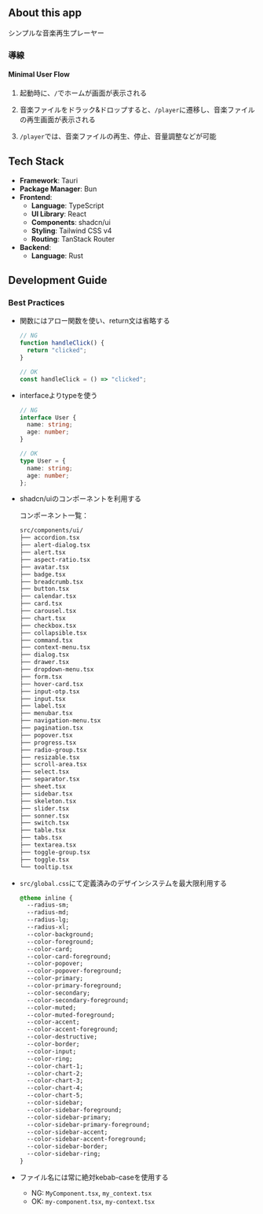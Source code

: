 ## About this app

シンプルな音楽再生プレーヤー

### 導線

#### Minimal User Flow

1. 起動時に、`/`でホームが画面が表示される

2. 音楽ファイルをドラック&ドロップすると、`/player`に遷移し、音楽ファイルの再生画面が表示される

3. `/player`では、音楽ファイルの再生、停止、音量調整などが可能

## Tech Stack

- **Framework**: Tauri
- **Package Manager**: Bun
- **Frontend**:
  - **Language**: TypeScript
  - **UI Library**: React
  - **Components**: shadcn/ui
  - **Styling**: Tailwind CSS v4
  - **Routing**: TanStack Router
- **Backend**:
  - **Language**: Rust

## Development Guide

### Best Practices

- 関数にはアロー関数を使い、return文は省略する

  ```ts
  // NG
  function handleClick() {
    return "clicked";
  }

  // OK
  const handleClick = () => "clicked";
  ```

- interfaceよりtypeを使う

  ```ts
  // NG
  interface User {
    name: string;
    age: number;
  }

  // OK
  type User = {
    name: string;
    age: number;
  };
  ```

- shadcn/uiのコンポーネントを利用する

  コンポーネント一覧：

  ```txt
  src/components/ui/
  ├── accordion.tsx
  ├── alert-dialog.tsx
  ├── alert.tsx
  ├── aspect-ratio.tsx
  ├── avatar.tsx
  ├── badge.tsx
  ├── breadcrumb.tsx
  ├── button.tsx
  ├── calendar.tsx
  ├── card.tsx
  ├── carousel.tsx
  ├── chart.tsx
  ├── checkbox.tsx
  ├── collapsible.tsx
  ├── command.tsx
  ├── context-menu.tsx
  ├── dialog.tsx
  ├── drawer.tsx
  ├── dropdown-menu.tsx
  ├── form.tsx
  ├── hover-card.tsx
  ├── input-otp.tsx
  ├── input.tsx
  ├── label.tsx
  ├── menubar.tsx
  ├── navigation-menu.tsx
  ├── pagination.tsx
  ├── popover.tsx
  ├── progress.tsx
  ├── radio-group.tsx
  ├── resizable.tsx
  ├── scroll-area.tsx
  ├── select.tsx
  ├── separator.tsx
  ├── sheet.tsx
  ├── sidebar.tsx
  ├── skeleton.tsx
  ├── slider.tsx
  ├── sonner.tsx
  ├── switch.tsx
  ├── table.tsx
  ├── tabs.tsx
  ├── textarea.tsx
  ├── toggle-group.tsx
  ├── toggle.tsx
  └── tooltip.tsx
  ```

- `src/global.css`にて定義済みのデザインシステムを最大限利用する

  ```css
  @theme inline {
    --radius-sm;
    --radius-md;
    --radius-lg;
    --radius-xl;
    --color-background;
    --color-foreground;
    --color-card;
    --color-card-foreground;
    --color-popover;
    --color-popover-foreground;
    --color-primary;
    --color-primary-foreground;
    --color-secondary;
    --color-secondary-foreground;
    --color-muted;
    --color-muted-foreground;
    --color-accent;
    --color-accent-foreground;
    --color-destructive;
    --color-border;
    --color-input;
    --color-ring;
    --color-chart-1;
    --color-chart-2;
    --color-chart-3;
    --color-chart-4;
    --color-chart-5;
    --color-sidebar;
    --color-sidebar-foreground;
    --color-sidebar-primary;
    --color-sidebar-primary-foreground;
    --color-sidebar-accent;
    --color-sidebar-accent-foreground;
    --color-sidebar-border;
    --color-sidebar-ring;
  }
  ```

- ファイル名には常に絶対kebab-caseを使用する

  - NG: `MyComponent.tsx`, `my_context.tsx`
  - OK: `my-component.tsx`, `my-context.tsx`

